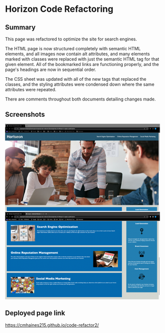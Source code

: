 # Horizon Code Refactoring

## Summary 
This page was refactored to optimize the site for search engines. 

The HTML page is now structured completely with semantic HTML elements, and all images now contain alt attributes, and many elements marked with classes were replaced with just the semantic HTML tag for that given element. All of the bookmarked links are functioning properly, and the page's headings are now in sequential order.

The CSS sheet was updated with all of the new tags that replaced the classes, and the styling attributes were condensed down where the same attributes were repeated. 

There are comments throughout both documents detailing changes made.

## Screenshots
![](/readme%20screenshots/screenshotHoriseon.png)
![](/readme%20screenshots/screenshotHoriseon2.png)
 
## Deployed page link
https://cmhaines215.github.io/code-refactor2/